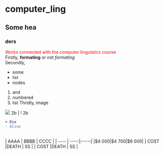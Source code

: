 # computer_ling
## Some hea
### ders
<span style="color:red">Works connected with the computer linguistics course</span><br>
Firstly, **formating** or not *formating*<br>
Secondly,<br>
* some
* list
* nodes
1. and
2. numbered
3. list
Thridly, image
<img src="https://tpc.googlesyndication.com/simgad/9642424186464245223">
2b | ! 2b
<br>

```diff
+ Die
- Alive
```
<br>
| AAAA | BBBB | CCCC |
| ---- | ----:|:----:|
|$4 000|$4 700|$6 000|
| COST |DEATH |  SS  |
| COST |DEATH |  SS  |

